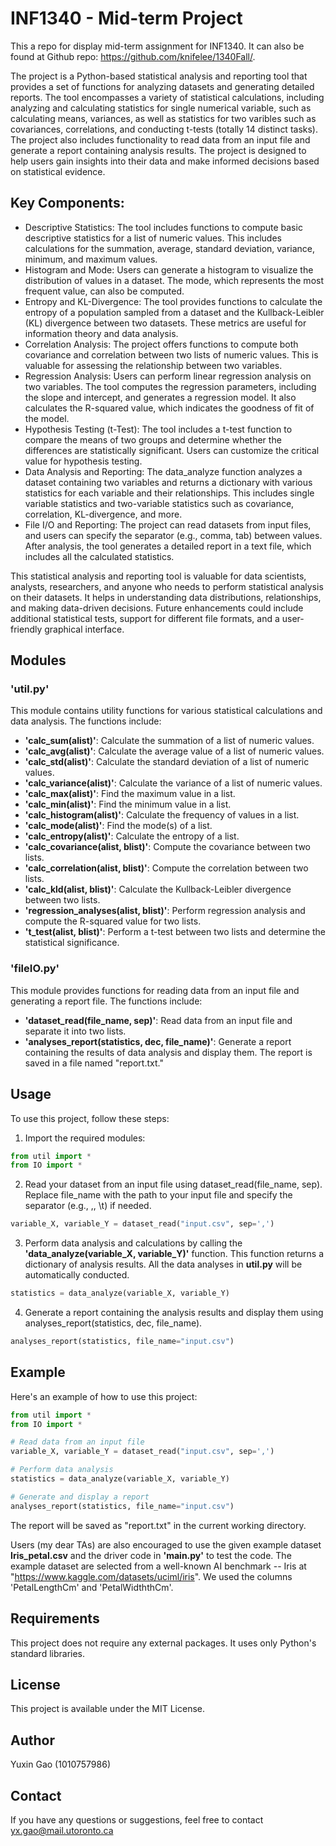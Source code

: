 # INF1340 - Mid-term Project
This a repo for display mid-term assignment for INF1340. It can also be found at Github repo: https://github.com/knifelee/1340Fall/.

The project is a Python-based statistical analysis and reporting tool that provides a set of functions for analyzing datasets and generating detailed reports. The tool encompasses a variety of statistical calculations, including analyzing and calculating statistics for single numerical variable, such as calculating means, variances, as well as statistics for two varibles such as covariances, correlations, and conducting t-tests (totally 14 distinct tasks). The project also includes functionality to read data from an input file and generate a report containing analysis results. The project is designed to help users gain insights into their data and make informed decisions based on statistical evidence.

## Key Components:
* Descriptive Statistics: The tool includes functions to compute basic descriptive statistics for a list of numeric values. This includes calculations for the summation, average, standard deviation, variance, minimum, and maximum values.
* Histogram and Mode: Users can generate a histogram to visualize the distribution of values in a dataset. The mode, which represents the most frequent value, can also be computed.
* Entropy and KL-Divergence: The tool provides functions to calculate the entropy of a population sampled from a dataset and the Kullback-Leibler (KL) divergence between two datasets. These metrics are useful for information theory and data analysis.
* Correlation Analysis: The project offers functions to compute both covariance and correlation between two lists of numeric values. This is valuable for assessing the relationship between two variables.
* Regression Analysis: Users can perform linear regression analysis on two variables. The tool computes the regression parameters, including the slope and intercept, and generates a regression model. It also calculates the R-squared value, which indicates the goodness of fit of the model.
* Hypothesis Testing (t-Test): The tool includes a t-test function to compare the means of two groups and determine whether the differences are statistically significant. Users can customize the critical value for hypothesis testing.
* Data Analysis and Reporting: The data_analyze function analyzes a dataset containing two variables and returns a dictionary with various statistics for each variable and their relationships. This includes single variable statistics and two-variable statistics such as covariance, correlation, KL-divergence, and more.
* File I/O and Reporting: The project can read datasets from input files, and users can specify the separator (e.g., comma, tab) between values. After analysis, the tool generates a detailed report in a text file, which includes all the calculated statistics.

This statistical analysis and reporting tool is valuable for data scientists, analysts, researchers, and anyone who needs to perform statistical analysis on their datasets. It helps in understanding data distributions, relationships, and making data-driven decisions. Future enhancements could include additional statistical tests, support for different file formats, and a user-friendly graphical interface.

## Modules
### 'util.py'
This module contains utility functions for various statistical calculations and data analysis. The functions include:
* **'calc_sum(alist)'**: Calculate the summation of a list of numeric values.
* **'calc_avg(alist)'**: Calculate the average value of a list of numeric values.
* **'calc_std(alist)'**: Calculate the standard deviation of a list of numeric values.
* **'calc_variance(alist)'**: Calculate the variance of a list of numeric values.
* **'calc_max(alist)'**: Find the maximum value in a list.
* **'calc_min(alist)'**: Find the minimum value in a list.
* **'calc_histogram(alist)'**: Calculate the frequency of values in a list.
* **'calc_mode(alist)'**: Find the mode(s) of a list.
* **'calc_entropy(alist)'**: Calculate the entropy of a list.
* **'calc_covariance(alist, blist)'**: Compute the covariance between two lists.
* **'calc_correlation(alist, blist)'**: Compute the correlation between two lists.
* **'calc_kld(alist, blist)'**: Calculate the Kullback-Leibler divergence between two lists.
* **'regression_analyses(alist, blist)'**: Perform regression analysis and compute the R-squared value for two lists.
* **'t_test(alist, blist)'**: Perform a t-test between two lists and determine the statistical significance.

### 'fileIO.py'
This module provides functions for reading data from an input file and generating a report file. The functions include:
* **'dataset_read(file_name, sep)'**: Read data from an input file and separate it into two lists.
* **'analyses_report(statistics, dec, file_name)'**: Generate a report containing the results of data analysis and display them. The report is saved in a file named "report.txt."


## Usage
To use this project, follow these steps:
1. Import the required modules:
```python
from util import *
from IO import *
```
2. Read your dataset from an input file using dataset_read(file_name, sep). Replace file_name with the path to your input file and specify the separator (e.g., ,, \t) if needed.
```python
variable_X, variable_Y = dataset_read("input.csv", sep=',')
```
3. Perform data analysis and calculations by calling the **'data_analyze(variable_X, variable_Y)'** function. This function returns a dictionary of analysis results. All the data analyses in **util.py**  will be automatically conducted.
```python
statistics = data_analyze(variable_X, variable_Y)
```
4. Generate a report containing the analysis results and display them using analyses_report(statistics, dec, file_name).
```python
analyses_report(statistics, file_name="input.csv")
```

## Example

Here's an example of how to use this project:

```python
from util import *
from IO import *

# Read data from an input file
variable_X, variable_Y = dataset_read("input.csv", sep=',')

# Perform data analysis
statistics = data_analyze(variable_X, variable_Y)

# Generate and display a report
analyses_report(statistics, file_name="input.csv")
```
The report will be saved as "report.txt" in the current working directory.

Users (my dear TAs) are also encouraged to use the given example dataset **Iris_petal.csv** and the driver code in **'main.py'** to test the code.
The example dataset are selected from a well-known AI benchmark -- Iris at "https://www.kaggle.com/datasets/uciml/iris". We used the columns 'PetalLengthCm' and 'PetalWidththCm'.

## Requirements
This project does not require any external packages. It uses only Python's standard libraries.

## License
This project is available under the MIT License.

## Author
Yuxin Gao (1010757986)

## Contact
If you have any questions or suggestions, feel free to contact yx.gao@mail.utoronto.ca
